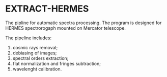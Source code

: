 # EXTRACT-HERMES
The pipline for automatic spectra processing. The program is designed for HERMES spectrorogaph mounted on Mercator telescope.

The pipeline includes:
1. cosmic rays removal;
2. debiasing of images;
3. spectral orders extraction;
4. flat normalization and fringes subtraction;
5. wavelenght calibration.

